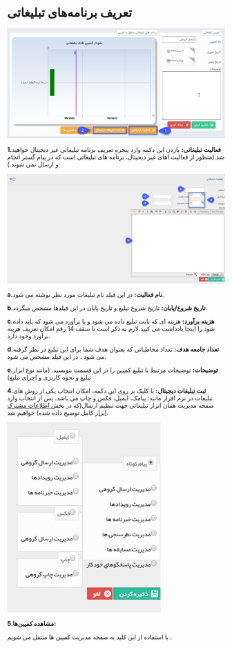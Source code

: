 # تعریف برنامه‌های تبلیغاتی 

![](26.png)

**1.فعالیت تبلیغاتی:** بازدن این دکمه وارد پنجره تعریف برنامه تبلیغاتی غیر دیجیتال خواهید شد.(منظور از  فعالیت اهای غیر دیجیتال، برنامه های تبلیغاتی است که در پیام گستر انجام و ارسال نمی شوند.)


![](21.png)

**a.نام فعالیت:** در این فیلد نام تبلیغات مورد نظر نوشته می شود.

**b.تاریخ شروع/پایان:** تاریخ شروع تبلیغ و تاریخ پایان در این فیلدها مشخص میگردد.

**c.هزینه برآورد:** هزینه ای که بابت تبلیغ داده می شود و یا برآورد می شود که باید داده شود را اینجا یادداشت می کنید.لازم به ذکر است تا سقف 14 رقم امکان تعریف هزینه برآورد وجود دارد.

**d.تعداد جامعه هدف:** تعداد مخاطبانی که بعنوان هدف شما برای این تبلیغ در نظر گرفته می شود ، در این فیلد مشخص می شود.

**e.توضیحات:** توضیحات مرتبط با تبلیغ کمپین را در این قسمت بنویسید. (مانند نوع ابزار تبلیغ و نحوه کاربری و اجرای تبلیغ)

**4.ثبت تبلیغات دیجیتال:** با کلیک بر روی این دکمه، امکان انتخاب یکی از روش های تبلیغات در نرم افزار مانند: پیامک، ایمیل، فکس و چاپ می باشد. پس از انتخاب وارد صفحه مدیریت  همان ابزار تبلیغاتی  جهت تنظیم ارسال(که در بخش[ اطلاعات مشترک ابزار](https://github.com/1stco/PayamGostarDocs/blob/master/Help/Marketing/moshtarak-abzar/moshtarak-abzar.md) کامل توضیح داده شده) خواهیم شد.


![](22.png)

**5.مشاهده کمپین‌‌‌ها:**

با استفاده از این کلید به صفحه مدیریت کمپین ها منتقل می شویم .


